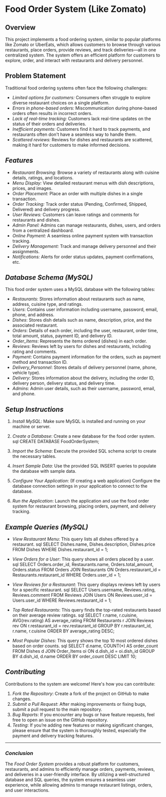 
# Food Order System (Like Zomato)

## Overview

This project implements a food ordering system, similar to popular platforms like Zomato or UberEats, which allows customers to browse through various restaurants, place orders, provide reviews, and track deliveries—all in one centralized system. The system offers an efficient platform for customers to explore, order, and interact with restaurants and delivery personnel.

## Problem Statement

Traditional food ordering systems often face the following challenges:

* *Limited options for customers:* Consumers often struggle to explore diverse restaurant choices on a single platform.
* *Errors in phone-based orders:* Miscommunication during phone-based orders often results in incorrect orders.
* *Lack of real-time tracking:* Customers lack real-time updates on the status of their orders and deliveries.
* *Inefficient payments:* Customers find it hard to track payments, and restaurants often don't have a seamless way to handle them.
* *Scattered reviews:* Reviews for dishes and restaurants are scattered, making it hard for customers to make informed decisions.

## *Features*

* *Restaurant Browsing:* Browse a variety of restaurants along with cuisine details, ratings, and locations.
* *Menu Display:* View detailed restaurant menus with dish descriptions, prices, and images.
* *Order Placement:* Place an order with multiple dishes in a single transaction.
* *Order Tracking:* Track order status (Pending, Confirmed, Shipped, Delivered) and delivery progress.
* *User Reviews:* Customers can leave ratings and comments for restaurants and dishes.
* *Admin Panel:* Admins can manage restaurants, dishes, users, and orders from a centralized dashboard.
* *Online Payment:* A seamless online payment system with transaction tracking.
* *Delivery Management:* Track and manage delivery personnel and their assignments.
* *Notifications:* Alerts for order status updates, payment confirmations, etc.

## *Database Schema (MySQL)*

This food order system uses a MySQL database with the following tables:

* *Restaurants*: Stores information about restaurants such as name, address, cuisine type, and ratings.
* *Users*: Contains user information including username, password, email, phone, and address.
* *Dishes*: Stores dish details such as name, description, price, and the associated restaurant.
* *Orders*: Details of each order, including the user, restaurant, order time, total amount, status, payment ID, and delivery ID.
* *Order_Items*: Represents the items ordered (dishes) in each order.
* *Reviews*: Reviews left by users for dishes and restaurants, including rating and comments.
* *Payment*: Contains payment information for the orders, such as payment method and transaction ID.
* *Delivery_Personnel*: Stores details of delivery personnel (name, phone, vehicle type).
* *Delivery*: Stores information about the delivery, including the order ID, delivery person, delivery status, and delivery time.
* *Admins*: Admin user details, such as their username, password, email, and phone.



## *Setup Instructions*

1. *Install MySQL*: Make sure MySQL is installed and running on your machine or server.
2. *Create a Database*: Create a new database for the food order system.
   sql
   CREATE DATABASE FoodOrderSystem;
   
3. *Import the Schema*: Execute the provided SQL schema script to create the necessary tables.
4. *Insert Sample Data*: Use the provided SQL INSERT queries to populate the database with sample data.
5. *Configure Your Application*: (If creating a web application) Configure the database connection settings in your application to connect to the database.
6. *Run the Application*: Launch the application and use the food order system for restaurant browsing, placing orders, payment, and delivery tracking.

## *Example Queries (MySQL)*

* *View Restaurant Menu*:
   This query lists all dishes offered by a restaurant.
   sql
   SELECT Dishes.name, Dishes.description, Dishes.price
   FROM Dishes
   WHERE Dishes.restaurant_id = 1;
   

* *View Orders for a User*:
   This query shows all orders placed by a user.
   sql
   SELECT Orders.order_id, Restaurants.name, Orders.total_amount, Orders.status
   FROM Orders
   JOIN Restaurants ON Orders.restaurant_id = Restaurants.restaurant_id
   WHERE Orders.user_id = 1;
   

* *View Reviews for a Restaurant*:
   This query displays reviews left by users for a specific restaurant.
   sql
   SELECT Users.username, Reviews.rating, Reviews.comment
   FROM Reviews
   JOIN Users ON Reviews.user_id = Users.user_id
   WHERE Reviews.restaurant_id = 1;
   

* *Top Rated Restaurants*:
   This query finds the top-rated restaurants based on their average review ratings.
   sql
   SELECT r.name, r.cuisine, AVG(rev.rating) AS average_rating
   FROM Restaurants r
   JOIN Reviews rev ON r.restaurant_id = rev.restaurant_id
   GROUP BY r.restaurant_id, r.name, r.cuisine
   ORDER BY average_rating DESC;
   

* *Most Popular Dishes*:
   This query shows the top 10 most ordered dishes based on order counts.
   sql
   SELECT d.name, COUNT(*) AS order_count
   FROM Dishes d
   JOIN Order_Items oi ON d.dish_id = oi.dish_id
   GROUP BY d.dish_id, d.name
   ORDER BY order_count DESC
   LIMIT 10;
   

## *Contributing*

Contributions to the system are welcome! Here's how you can contribute:

1. *Fork the Repository*: Create a fork of the project on GitHub to make changes.
2. *Submit a Pull Request*: After making improvements or fixing bugs, submit a pull request to the main repository.
3. *Bug Reports*: If you encounter any bugs or have feature requests, feel free to open an issue on the GitHub repository.
4. *Testing*: If you’re adding new features or making significant changes, please ensure that the system is thoroughly tested, especially the payment and delivery tracking features.

---

### *Conclusion*
The *Food Order System* provides a robust platform for customers, restaurants, and admins to efficiently manage orders, payments, reviews, and deliveries in a user-friendly interface. By utilizing a well-structured database and SQL queries, the system ensures a seamless user experience, while allowing admins to manage restaurant listings, orders, and user interactions.
